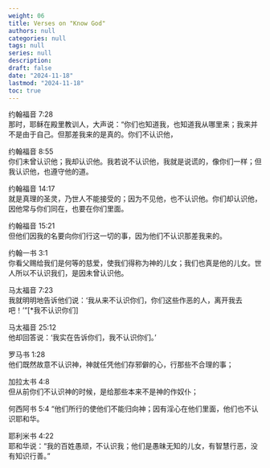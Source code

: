 ```yaml
---
weight: 06
title: Verses on "Know God"
authors: null
categories: null
tags: null
series: null
description: 
draft: false
date: "2024-11-18"
lastmod: "2024-11-18"
toc: true
---
```


<!--more-->


约翰福音 7:28  
那时，耶稣在殿里教训人，大声说：“你们也知道我，也知道我从哪里来；我来并不是由于自己。但那差我来的是真的。你们不认识他，

约翰福音 8:55  
你们未曾认识他；我却认识他。我若说不认识他，我就是说谎的，像你们一样；但我认识他，也遵守他的道。

约翰福音 14:17  
就是真理的圣灵，乃世人不能接受的；因为不见他，也不认识他。你们却认识他，因他常与你们同在，也要在你们里面。

约翰福音 15:21  
但他们因我的名要向你们行这一切的事，因为他们不认识那差我来的。

约翰一书 3:1  
你看父赐给我们是何等的慈爱，使我们得称为神的儿女；我们也真是他的儿女。世人所以不认识我们，是因未曾认识他。

马太福音 7:23  
我就明明地告诉他们说：‘我从来不认识你们，你们这些作恶的人，离开我去吧！’”[*我不认识你们]

马太福音 25:12  
他却回答说：‘我实在告诉你们，我不认识你们。’

罗马书 1:28  
他们既然故意不认识神，神就任凭他们存邪僻的心，行那些不合理的事；

加拉太书 4:8  
但从前你们不认识神的时候，是给那些本来不是神的作奴仆；

何西阿书 5:4 
“他们所行的使他们不能归向神；因有淫心在他们里面，他们也不认识耶和华。

耶利米书 4:22  
耶和华说：“我的百姓愚顽，不认识我；他们是愚昧无知的儿女，有智慧行恶，没有知识行善。”

